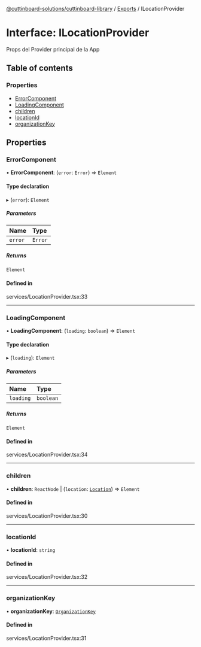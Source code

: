 [@cuttinboard-solutions/cuttinboard-library](../README.md) / [Exports](../modules.md) / ILocationProvider

# Interface: ILocationProvider

Props del Provider principal de la App

## Table of contents

### Properties

- [ErrorComponent](ILocationProvider.md#errorcomponent)
- [LoadingComponent](ILocationProvider.md#loadingcomponent)
- [children](ILocationProvider.md#children)
- [locationId](ILocationProvider.md#locationid)
- [organizationKey](ILocationProvider.md#organizationkey)

## Properties

### ErrorComponent

• **ErrorComponent**: (`error`: `Error`) => `Element`

#### Type declaration

▸ (`error`): `Element`

##### Parameters

| Name | Type |
| :------ | :------ |
| `error` | `Error` |

##### Returns

`Element`

#### Defined in

services/LocationProvider.tsx:33

___

### LoadingComponent

• **LoadingComponent**: (`loading`: `boolean`) => `Element`

#### Type declaration

▸ (`loading`): `Element`

##### Parameters

| Name | Type |
| :------ | :------ |
| `loading` | `boolean` |

##### Returns

`Element`

#### Defined in

services/LocationProvider.tsx:34

___

### children

• **children**: `ReactNode` \| (`location`: [`Location`](../classes/Location.md)) => `Element`

#### Defined in

services/LocationProvider.tsx:30

___

### locationId

• **locationId**: `string`

#### Defined in

services/LocationProvider.tsx:32

___

### organizationKey

• **organizationKey**: [`OrganizationKey`](../classes/OrganizationKey.md)

#### Defined in

services/LocationProvider.tsx:31
